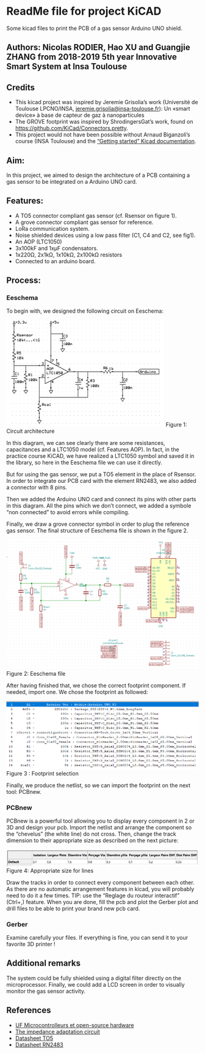 # ReadMe file for project KiCAD
Some kicad files to print the PCB of a gas sensor Arduino UNO shield.

## Authors: Nicolas RODIER, Hao XU and Guangjie ZHANG from 2018-2019 5th year Innovative Smart System at Insa Toulouse

## Credits
* This kicad project was inspired by Jeremie Grisolia’s work (Université de Toulouse LPCNO/INSA, jeremie.grisolia@insa-toulouse.fr): 
Un «smart device» à base de capteur de gaz à nanoparticules 
* The GROVE footprint was inspired by ShrodingersGat’s work, found on https://github.com/KiCad/Connectors.pretty.
* This project would not have been possible without Arnaud Biganzoli’s course (INSA Toulouse) and the [“Getting started” Kicad documentation](http://docs.kicad-pcb.org/master/nl/getting_started_in_kicad.pdf).

## Aim: 
In this project, we aimed to design the architecture of a PCB containing a gas sensor to be integrated on a Arduino UNO card. 

## Features:
* A TO5 connector compliant gas sensor (cf. Rsensor on figure 1). 
* A grove connector compliant gas sensor for reference.
* LoRa communication system.
* Noise shielded devices using a low pass filter (C1, C4 and C2, see fig1).
* An AOP (LTC1050)
* 3x100kF and 1xµF condensators.
* 1x220Ω, 2x1kΩ, 1x10kΩ, 2x100kΩ resistors
* Connected to an arduino board.

## Process:
### Eeschema
To begin with, we designed the following circuit on Eeschema:

![Figure 1:  Circuit architecture](/GazSensor-Rodier&Xu/images/Figure1.png)
Figure 1:  Circuit architecture

In this diagram, we can see clearly there are some resistances, capacitances and a LTC1050 model (cf. Features AOP). In fact, in the practice course KiCAD, we have realized a LTC1050 symbol and saved it in the library, so here in the Eeschema file we can use it directly. 

But for using the gas sensor, we put a TO5 element in the place of Rsensor. In order to integrate our PCB card with the element RN2483, we also added a connector with 8 pins.

Then we added the Arduino UNO card and connect its pins with other parts in this diagram. All the pins which we don’t connect, we added a symbole “non connected” to avoid errors while compiling. 

Finally, we draw a grove connector symbol in order to plug the reference gas sensor. The final structure of Eeschema file is shown in the figure 2.

![Figure 2:  Eeschema file](/GazSensor-Rodier&Xu/images/Figure2.png)
Figure 2: Eeschema file

After having finished that, we chose the correct footprint component. If needed, import one. We chose the footprint as followed:

![Figure 3:  Footprint selection](/GazSensor-Rodier&Xu/images/Figure3.png)
Figure 3 : Footprint selection

Finally, we produce the netlist, so we can import the footprint on the next tool: PCBnew.

### PCBnew
PCBnew is a powerful tool allowing you to display every component in 2 or 3D and design your pcb. Import the netlist and arrange the component so the “chevelus” (the white line) do not cross. Then, change the track dimension to their appropriate size as described on the next picture:

![Figure 4:  Appropriate size for lines](/GazSensor-Rodier&Xu/images/Figure4.png)
Figure 4: Appropriate size for lines

Draw the tracks in order to connect every component between each other. As there are no automatic arrangement features in kicad, you will probably need to do it a few times. TIP: use the “Reglage du routeur interactif” (Ctrl+,) feature. When you are done, fill the pcb and plot the Gerber plot and drill files to be able to print your brand new pcb card.

### Gerber
Examine carefully your files. If everything is fine, you can send it to your favorite 3D printer !

## Additional remarks
The system could be fully shielded using a digital filter directly on the microprocessor. Finally, we could add a LCD screen in order to visually monitor the gas sensor activity. 

## References
* [UF Microcontrolleurs et open-source hardware](https://moodle.insa-toulouse.fr/course/view.php?id=494)
* [The impedance adaptation circuit](https://moodle.insa-toulouse.fr/pluginfile.php/70769/mod_resource/content/1/The_impedance_adaptation_circuit.pdf)
* [Datasheet TO5](https://docs-emea.rs-online.com/webdocs/0f9e/0900766b80f9e51c.pdf)
* [Datasheet RN2483](http://ww1.microchip.com/downloads/en/DeviceDoc/50002346C.pdf)
